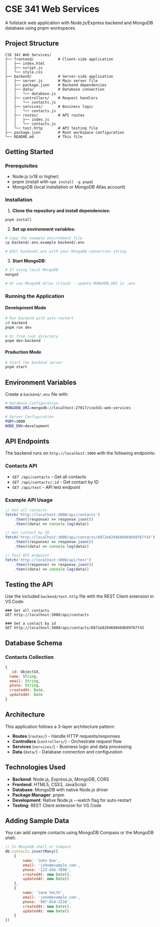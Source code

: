 # CSE 341 Web Services

A fullstack web application with Node.js/Express backend and MongoDB database using pnpm workspaces.

## Project Structure

```
CSE 341 Web Services/
├── frontend/           # Client-side application
│   ├── index.html
│   ├── script.js
│   └── style.css
├── backend/            # Server-side application
│   ├── server.js       # Main server file
│   ├── package.json    # Backend dependencies
│   ├── data/           # Database connection
│   │   └── database.js
│   ├── controllers/    # Request handlers
│   │   └── contacts.js
│   ├── services/       # Business logic
│   │   └── contacts.js
│   ├── routes/         # API routes
│   │   ├── index.js
│   │   └── contacts.js
│   └── test.http       # API testing file
├── package.json        # Root workspace configuration
└── README.md           # This file
```

## Getting Started

### Prerequisites

-   Node.js (v18 or higher)
-   pnpm (install with `npm install -g pnpm`)
-   MongoDB (local installation or MongoDB Atlas account)

### Installation

1. **Clone the repository and install dependencies:**

```bash
pnpm install
```

2. **Set up environment variables:**

```bash
# Copy the example environment file
cp backend/.env.example backend/.env

# Edit backend/.env with your MongoDB connection string
```

3. **Start MongoDB:**

```bash
# If using local MongoDB
mongod

# Or use MongoDB Atlas (cloud) - update MONGODB_URI in .env
```

### Running the Application

#### Development Mode

```bash
# Run backend with auto-restart
cd backend
pnpm run dev

# Or from root directory
pnpm dev:backend
```

#### Production Mode

```bash
# Start the backend server
pnpm start
```

## Environment Variables

Create a `backend/.env` file with:

```bash
# Database Configuration
MONGODB_URI=mongodb://localhost:27017/cse341-web-services

# Server Configuration
PORT=3000
NODE_ENV=development
```

## API Endpoints

The backend runs on `http://localhost:3000` with the following endpoints:

### Contacts API

-   `GET /api/contacts` - Get all contacts
-   `GET /api/contacts/:id` - Get contact by ID
-   `GET /api/test` - API test endpoint

### Example API Usage

```javascript
// Get all contacts
fetch('http://localhost:3000/api/contacts')
	.then((response) => response.json())
	.then((data) => console.log(data))

// Get contact by ID
fetch('http://localhost:3000/api/contacts/6872e8294600469b99767f43')
	.then((response) => response.json())
	.then((data) => console.log(data))

// Test API endpoint
fetch('http://localhost:3000/api/test')
	.then((response) => response.json())
	.then((data) => console.log(data))
```

## Testing the API

Use the included `backend/test.http` file with the REST Client extension in VS Code:

```http
### Get all contacts
GET http://localhost:3000/api/contacts

### Get a contact by id
GET http://localhost:3000/api/contacts/6872e8294600469b99767f43
```

## Database Schema

### Contacts Collection

```javascript
{
  _id: ObjectId,
  name: String,
  email: String,
  phone: String,
  createdAt: Date,
  updatedAt: Date
}
```

## Architecture

This application follows a 3-layer architecture pattern:

-   **Routes** (`routes/`) - Handle HTTP requests/responses
-   **Controllers** (`controllers/`) - Orchestrate request flow
-   **Services** (`services/`) - Business logic and data processing
-   **Data** (`data/`) - Database connection and configuration

## Technologies Used

-   **Backend**: Node.js, Express.js, MongoDB, CORS
-   **Frontend**: HTML5, CSS3, JavaScript
-   **Database**: MongoDB with native Node.js driver
-   **Package Manager**: pnpm
-   **Development**: Native Node.js --watch flag for auto-restart
-   **Testing**: REST Client extension for VS Code

## Adding Sample Data

You can add sample contacts using MongoDB Compass or the MongoDB shell:

```javascript
// In MongoDB shell or Compass
db.contacts.insertMany([
	{
		name: 'John Doe',
		email: 'john@example.com',
		phone: '123-456-7890',
		createdAt: new Date(),
		updatedAt: new Date()
	},
	{
		name: 'Jane Smith',
		email: 'jane@example.com',
		phone: '987-654-3210',
		createdAt: new Date(),
		updatedAt: new Date()
	}
])
```
